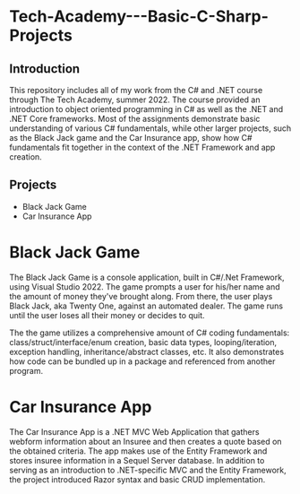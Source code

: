 # Tech-Academy---Basic-C-Sharp-Projects

## Introduction

This repository includes all of my work from the C# and .NET course through The Tech Academy, summer 2022. The course provided an introduction to object oriented programming in C# as well as the .NET and .NET Core frameworks. Most of the assignments demonstrate basic understanding of various C# fundamentals, while other larger projects, such as the Black Jack game and the Car Insurance app, show how C# fundamentals fit together in the context of the .NET Framework and app creation. 

## Projects

- Black Jack Game
- Car Insurance App

# Black Jack Game

The Black Jack Game is a console application, built in C#/.Net Framework, using Visual Studio 2022. The game prompts a user for his/her name and the amount of money they've brought along. From there, the user plays Black Jack, aka Twenty One, against an automated dealer. The game runs until the user loses all their money or decides to quit. 

The the game utilizes a comprehensive amount of C# coding fundamentals: class/struct/interface/enum creation, basic data types, looping/iteration, exception handling, inheritance/abstract classes, etc. It also demonstrates how code can be bundled up in a package and referenced from another program. 

# Car Insurance App

The Car Insurance App is a .NET MVC Web Application that gathers webform information about an Insuree and then creates a quote based on the obtained criteria. The app makes use of the Entity Framework and stores insuree information in a Sequel Server database. In addition to serving as an introduction to .NET-specific MVC and the Entity Framework, the project introduced Razor syntax and basic CRUD implementation. 
